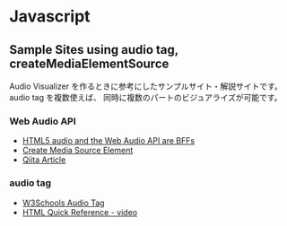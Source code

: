 # Javascript

## Sample Sites using audio tag, createMediaElementSource

Audio Visualizer を作るときに参考にしたサンプルサイト・解説サイトです。
audio tag を複数使えば、 同時に複数のパートのビジュアライズが可能です。

### Web Audio API

* [HTML5 audio and the Web Audio API are BFFs](https://developers.google.com/web/updates/2012/02/HTML5-audio-and-the-Web-Audio-API-are-BFFs)
* [Create Media Source Element](http://html5-demos.appspot.com/static/webaudio/createMediaSourceElement.html)
* [Qiita Article](https://qiita.com/soarflat/items/004cac51b818b9483764)

### audio tag

* [W3Schools Audio Tag](https://www.w3schools.com/tags/tag_audio.asp)
* [HTML Quick Reference - video](http://www.htmq.com/video/)
